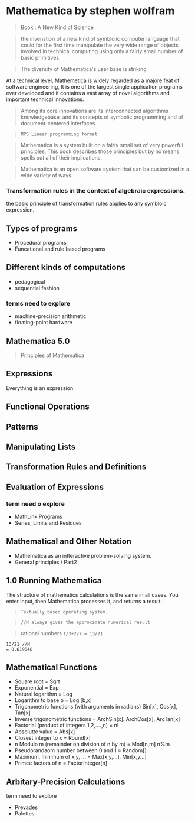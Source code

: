 # Mathematica by stephen wolfram

> Book : A New Kind of Science

> the invenstion of a new kind of symblolic computer language that could for the first time manipulate the very wide range of objects involved in  technical computing using only a fairly small number of basic primitives.

> The diversity of Mathematica's user base is striking

At a technical level, Mathemetica is widely regarded as a majore feat of software engineering,
It is one of the largest single application programs ever developed and it contains a vast array of novel algorithms and important technical innovations.

> Among its core innovations are its interconnected algorithms knowledgebase, and its concepts of symbolic programming and of document-centered interfaces.

> `MPS Linear programming format`

> Mathematica is a system built on a fairly small set of very powerful principles, This book describes those principles but by no means spells out all of their implications.

> Mathematica is an open software system that can be customized in a wide variety of ways.



### Transformation rules in the context of algebraic expressions.
the basic principle of transformation rules applies to any symbloic expression.

## Types of programs
* Procedural programs
* Funcational and rule based programs


## Different kinds of computations
* pedagogical
* sequential fashion

### terms need to explore
* machine-precision arithmetic
* floating-point hardware

## Mathematica 5.0
> Principles of Mathematica

## Expressions
Everything is an expression

## Functional Operations

## Patterns

## Manipulating Lists

## Transformation Rules and Definitions

## Evaluation of Expressions

### term need o explore
* MathLink Programs
* Series, Limits and Residues

## Mathematical and Other Notation
* Mathematica as an intteractive problem-solving system.
* General principles / Part2

## 1.0 Running Mathematica
The structure of mathematics calculations is the same in all cases.
You enter input, then Mathematica processes it, and returns a result.

> `Textually based operating system.`

> `//N always gives the approximate numerical result`

> rational numbers
> `1/3+2/7 = 13/21`

```
13/21 //N 
= 0.619048
```


## Mathematical Functions

* Square root = Sqrt
* Exponential = Exp
* Natural logarithm = Log
* Logarithm to base b = Log [b,x]
* Trigonometric functions (with arguments in radians) Sin[x], Cos[x], Tan[x]
* Inverse trigonometric functions = ArchSin[x]. ArchCos[x], ArcTan[x]
* Factorial (product of integers 1,2,....,n) = n!
* Absolutte value = Abs[x]
* Closest integer to x = Round[x]
* n Modulo m (remainder on division of n by m) = Mod[n,m] n%m
* Pseudorandaom number between 0 and 1 = Random[]
* Maximum, minimum of x,y, ... = Max[x,y,...], Min[x,y...]
* Primce factors of n = FactorInteger[n]

## Arbitary-Precision Calculations

term need to explore
* Prevades
* Palettes

